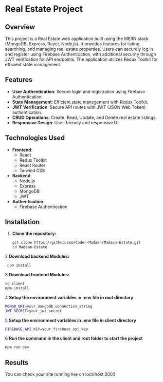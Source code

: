 # Real Estate Project

## Overview
This project is a Real Estate web application built using the MERN stack (MongoDB, Express, React, Node.js).
It provides features for listing, searching, and managing real estate properties. Users can securely log in and register
using Firebase Authentication, with additional security through JWT verification for API endpoints. The application utilizes Redux Toolkit for efficient state management.

## Features
- **User Authentication**: Secure login and registration using Firebase Authentication.
- **State Management**: Efficient state management with Redux Toolkit.
- **JWT Verification**: Secure API routes with JWT (JSON Web Token) authentication.
- **CRUD Operations**: Create, Read, Update, and Delete real estate listings.
- **Responsive Design**: User-friendly and responsive UI.

## Technologies Used
- **Frontend**:
  - React
  - Redux Toolkit
  - React Router
  - Taiwind CSS
- **Backend**:
  - Node.js
  - Express
  - MongoDB
  - JWT
- **Authentication**:
  - Firebase Authentication

## Installation

1. **Clone the repository:**
   ```bash
   git clone https://github.com/Coder-Madaan/Madaan-Estate.git
   cd Madaan-Estate
   ```
 2 **Download backend Modules:**
  ```bash
   npm install
```
3 **Download frontend Modules:**
```bash
cd client
npm install
```
4 **Setup the environment variables in .env file in root directory**
  ```bash
MONGO_URI=your_mongodb_connection_string
JWT_SECRET=your_jwt_secret
```

5  **Setup the environment variables in .env file in client directory**
  ```bash
FIREBASE_API_KEY=your_firebase_api_key
  ```
6  **Run the command in the client and root folder to start the project**
 ```bash
npm run dev
 ```

## Results
You can check your site running live on localhost:3000





